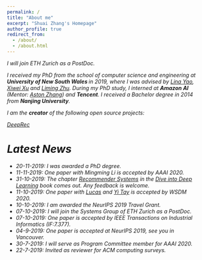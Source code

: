 ```yaml
---
permalink: /
title: "About me"
excerpt: "Shuai Zhang's Homepage"
author_profile: true
redirect_from: 
  - /about/
  - /about.html
---
```

<!-- Place this tag in your head or just before your close body tag. -->
<script async defer src="https://buttons.github.io/buttons.js"></script>
<i>I will join ETH Zurich as a PostDoc.<i>
  
I received my PhD from the school of computer science and engineering at <b>University of New South Wales </b> in 2019, where I was advised by [Lina Yao](http://www.linayao.com/), [Xiwei Xu](https://scholar.google.com/citations?user=x9IUq78AAAAJ&hl=en) and [Liming Zhu](http://cgi.cse.unsw.edu.au/~limingz/home/). During my PhD study, I interned at <b> Amazon AI </b> (Mentor: [Aston Zhang](https://www.astonzhang.com/)) and <b>Tencent</b>. I received a Bachelor degree in 2014 from <b>Nanjing University</b>. 

<!-- His research interests include but not limited to recommender systems, knowledge graph, and deep learning. He is PC member and reviewer for a number of top conferences and journals. -->

I am the <b>creator</b> of the following open source projects:

<!-- Place this tag where you want the button to render. -->
<a class="github-button" href="https://github.com/cheungdaven/deeprec" data-icon="octicon-star" data-size="large" data-show-count="true" aria-label="Star cheungdaven/deeprec on GitHub">DeepRec</a>  <!-- Place this tag where you want the button to render. -->
<!--<a class="github-button" href="https://github.com/cheungdaven/quate" data-icon="octicon-star" data-size="large" data-show-count="true" aria-label="Star cheungdaven/quate on GitHub">QuatE</a> -->

Latest News
======
* 20-11-2019: I was awarded a PhD degree.
* 11-11-2019: One paper with Mingming Li is accepted by AAAI 2020.
* 31-10-2019: The chapter [Recommender Systems](http://numpy.d2l.ai/chapter_recommender-systems/index.html) in the [Dive into Deep Learning](http://numpy.d2l.ai/) book comes out. Any feedback is welcome.
* 11-10-2019: One paper with [Lucas](https://sites.google.com/view/lucasvinhtran) and [Yi Tay](https://vanzytay.github.io/) is accepted by WSDM 2020.
* 10-10-2019: I am awarded the NeurIPS 2019 Travel Grant.
* 07-10-2019: I will join the Systems Group of ETH Zurich as a PostDoc.
* 07-10-2019: One paper is accepted by IEEE Transactions on Industrial Informatics (IF:7.377).  
* 04-9-2019: One paper is accepted at NeurIPS 2019, see you in Vancouver.
* 30-7-2019: I will serve as Program Committee member for AAAI 2020.
* 22-7-2019: Invited as reviewer for ACM computing surveys.
<!--  18-6-2019: I will do an internship at AWS AI Lab.
 11-6-2019: Awarded the IJCAI 2019 Travel Grant.
 21-5-2019: One paper is accepted by IJCAI Demo Track.
 14-5-2019: One paper on NLP with [Yi Tay](https://vanzytay.github.io/) accepted at ACL 2019.
 10-5-2019: One paper is accepted at IJCAI 2019.-->
